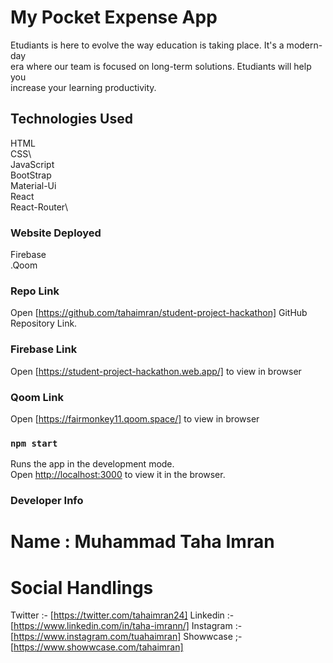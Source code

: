 # My Pocket Expense App
Etudiants is here to evolve the way education is taking place. It's a modern-day\
era where our team is focused on long-term solutions. Etudiants will help you\
increase your learning productivity.




## Technologies Used
HTML\
CSS\  
JavaScript\
BootStrap\
Material-Ui\
React\
React-Router\

 

### Website Deployed
Firebase\
.Qoom



### Repo Link
Open [https://github.com/tahaimran/student-project-hackathon] GitHub Repository Link.



### Firebase Link
Open [https://student-project-hackathon.web.app/] to view in browser



### Qoom  Link
Open [https://fairmonkey11.qoom.space/] to view in browser



### `npm start`
Runs the app in the development mode.\
Open [http://localhost:3000](http://localhost:3000) to view it in the browser.



### Developer Info
# Name : Muhammad Taha Imran
# Social Handlings
Twitter :- [https://twitter.com/tahaimran24]
Linkedin :- [https://www.linkedin.com/in/taha-imrann/]
Instagram :- [https://www.instagram.com/tuahaimran]
Showwcase ;- [https://www.showwcase.com/tahaimran]
